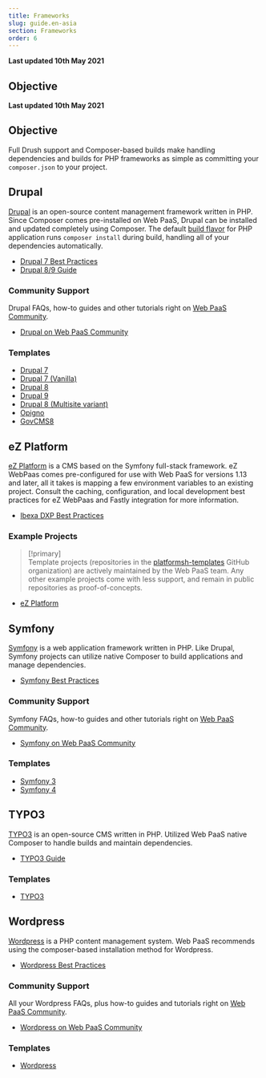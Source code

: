 ```yaml
---
title: Frameworks
slug: guide.en-asia
section: Frameworks
order: 6
---
```


**Last updated 10th May 2021**



## Objective  

**Last updated 10th May 2021**



## Objective  

Full Drush support and Composer-based builds make handling dependencies and builds for PHP frameworks as simple as committing your `composer.json` to your project.


## Drupal

[Drupal](https://www.drupal.org/) is an open-source content management framework written in PHP. Since Composer comes pre-installed on Web PaaS, Drupal can be installed and updated completely using Composer. The default [build flavor](../../overview-build-deploy#building-the-application) for PHP application runs `composer install` during build, handling all of your dependencies automatically.

* [Drupal 7 Best Practices](../../frameworks-drupal7)
* [Drupal 8/9 Guide](../../guides-drupal9)

### Community Support

Drupal FAQs, how-to guides and other tutorials right on [Web PaaS Community](https://community.platform.sh/).

* [Drupal on Web PaaS Community](https://community.platform.sh/search?q=drupal&expanded=true)

### Templates

* [Drupal 7](https://github.com/platformsh-templates/drupal7)
* [Drupal 7 (Vanilla)](https://github.com/platformsh-templates/drupal7-vanilla)
* [Drupal 8](https://github.com/platformsh-templates/drupal8)
* [Drupal 9](https://github.com/platformsh-templates/drupal9)
* [Drupal 8 (Multisite variant)](https://github.com/platformsh-templates/drupal8-multisite)
* [Opigno](https://github.com/platformsh-templates/drupal8-opigno)
* [GovCMS8](https://github.com/platformsh-templates/drupal8-govcms8)

## eZ Platform

[eZ Platform](https://ezplatform.com/) is a CMS based on the Symfony full-stack framework. eZ WebPaas comes pre-configured for use with Web PaaS for versions 1.13 and later, all it takes is mapping a few environment variables to an existing project. Consult the caching, configuration, and local development best practices for eZ WebPaas and Fastly integration for more information.

* [Ibexa DXP Best Practices](../../frameworks-ibexa)

### Example Projects

> [!primary]  
> Template projects (repositories in the [platformsh-templates](https://github.com/platformsh-templates) GitHub organization) are actively maintained by the Web PaaS team. Any other example projects come with less support, and remain in public repositories as proof-of-concepts.
> 

* [eZ Platform](https://github.com/ezsystems/ezplatform)

## Symfony

[Symfony](https://symfony.com/) is a web application framework written in PHP. Like Drupal, Symfony projects can utilize native Composer to build applications and manage dependencies.

* [Symfony Best Practices](../../frameworks-symfony)

### Community Support

Symfony FAQs, how-to guides and other tutorials right on [Web PaaS Community](https://community.platform.sh/).

* [Symfony on Web PaaS Community](https://community.platform.sh/search?expanded=true&q=symfony)

### Templates

* [Symfony 3](https://github.com/platformsh-templates/symfony3)
* [Symfony 4](https://github.com/platformsh-templates/symfony4)

## TYPO3

[TYPO3](https://typo3.org/) is an open-source CMS written in PHP. Utilized Web PaaS native Composer to handle builds and maintain dependencies.

* [TYPO3 Guide](../../guides-typo3/deploy)

### Templates

* [TYPO3](https://github.com/platformsh-templates/typo3)

## Wordpress

[Wordpress](https://wordpress.com/) is a PHP content management system. Web PaaS recommends using the composer-based installation method for Wordpress.

* [Wordpress Best Practices](../../guides-wordpress)

### Community Support

All your Wordpress FAQs, plus how-to guides and tutorials right on [Web PaaS Community](https://community.platform.sh/).

* [Wordpress on Web PaaS Community](https://community.platform.sh/search?expanded=true&q=wordpress)

### Templates

* [Wordpress](https://github.com/platformsh-templates/wordpress-composer)
